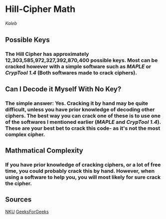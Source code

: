 # Hill-Cipher Math
###### Kaleb

## Possible Keys
### The Hill Cipher has approximately __12,303,585,972,327,392,870,400__ possible keys. Most can be cracked however with a simple software such as *MAPLE* or *CrypTool 1.4* (Both softwares made to crack ciphers).

## Can I Decode it Myself With No Key?
### The simple answer: __Yes__. Cracking it by hand may be quite difficult, unless you have prior knowledge of decoding other ciphers. The best way you can crack one of these is to use one of the softwares I mentioned earlier (*MAPLE* and *CrypTool 1.4*). These are your best bet to crack this code- as it's not the most complex cipher.

## Mathmatical Complexity
### If you have prior knowledge of cracking ciphers, or a lot of free time, you could probably crack this by hand. However, when using a software to help you, you will most likely for sure crack the cipher.

## Sources
[NKU](https://www.nku.edu/~christensen/092mat483%20hill%20cipher.pdf)
[GeeksForGeeks](https://www.geeksforgeeks.org/hill-cipher/)
